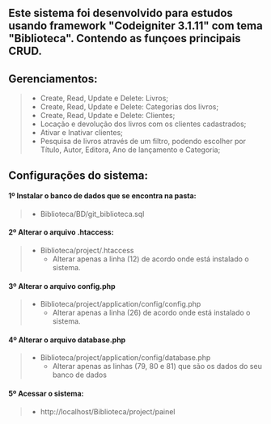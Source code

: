 ## Este sistema foi desenvolvido para estudos usando framework "Codeigniter 3.1.11" com tema "Biblioteca". Contendo as funçoes principais CRUD.

## Gerenciamentos:
> * Create, Read, Update e Delete: Livros;
> * Create, Read, Update e Delete: Categorias dos livros;
> * Create, Read, Update e Delete: Clientes;
> * Locação e devolução dos livros com os clientes cadastrados;
> * Ativar e Inativar clientes;
> * Pesquisa de livros através de um filtro, podendo escolher por Título, Autor, Editora, Ano de lançamento e Categoria;


## Configurações do sistema:

#### 1º Instalar o banco de dados que se encontra na pasta:
> * Biblioteca/BD/git_biblioteca.sql


#### 2º Alterar o arquivo .htaccess:
> * Biblioteca/project/.htaccess
>   * Alterar apenas a linha (12) de acordo onde está instalado o sistema.

#### 3º Alterar o arquivo config.php
> * Biblioteca/project/application/config/config.php
>   * Alterar apenas a linha (26) de acordo onde está instalado o sistema.


#### 4º Alterar o arquivo database.php
> * Biblioteca/project/application/config/database.php
>   * Alterar apenas as linhas (79, 80 e 81) que são os dados do seu banco de dados

#### 5º Acessar o sistema:
> * http://localhost/Biblioteca/project/painel